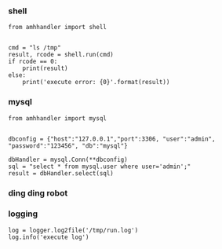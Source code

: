 ### shell

``` shell
from amhhandler import shell


cmd = "ls /tmp"
result, rcode = shell.run(cmd)
if rcode == 0:
    print(result)
else:
    print('execute error: {0}'.format(result))
```

### mysql

``` shell
from amhhandler import mysql


dbconfig = {"host":"127.0.0.1","port":3306, "user":"admin", "password":"123456", "db":"mysql"}

dbHandler = mysql.Conn(**dbconfig)
sql = "select * from mysql.user where user='admin';"
result = dbHandler.select(sql)

```

### ding ding robot


### logging
```shell
log = logger.log2file('/tmp/run.log')
log.info('execute log')
```
